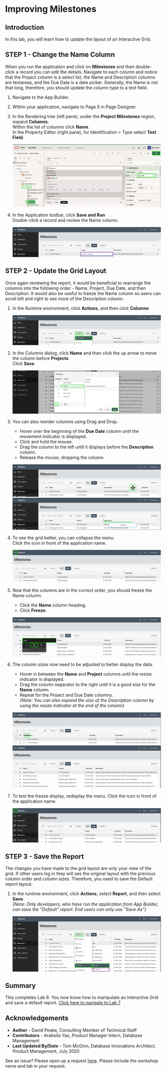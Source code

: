 # Improving Milestones

## Introduction
In this lab, you will learn how to update the layout of an Interactive Grid.

## **STEP 1** - Change the Name Column
When you run the application and click on **Milestones** and then double-click a record you can edit the details. Navigate to each column and notice that the Project column is a select list, the Name and Description columns are textareas, and the Due Date is a date picker. Generally, the Name is not that long, therefore, you should update the column type to a text field.

1. Navigate to the App Builder.
2. Within your application, navigate to Page 5 in Page Designer.
3. In the Rendering tree (left pane), under the **Project Milestones** region, expand **Columns**.  
    Within the list of columns click **Name**.  
    In the Property Editor (right pane), for Identification > Type select **Text Field**.

    ![](images/set-name.png " ")

4. In the Application toolbar, click **Save and Run**   
    Double-click a record and review the Name column.

    ![](images/view-name.png " ")

## **STEP 2** - Update the Grid Layout
Once again reviewing the report, it would be beneficial to rearrange the columns into the following order - Name, Project, Due Date, and then Description. It would also be useful to freeze the Name column so users can scroll left and right to see more of the Description column.

1. In the Runtime environment, click **Actions**, and then click **Columns**

    ![](images/go-columns.png " ")

2. In the Columns dialog, click **Name** and then click the up arrow to move the column before **Projects**.    
    Click **Save**.

    ![](images/move-name.png " ")

3. You can also reorder columns using Drag and Drop.    
      - Hover over the beginning of the **Due Date** column until the movement indicator is displayed.  
      - Click and hold the mouse.   
      - Drag the column to the left until it displays before the **Description** column.    
      - Release the mouse, dropping the column.

    ![](images/show-movement.png " ")
    ![](images/drag-date.png " ")

4. To see the grid better, you can collapse the menu.   
    Click the icon in front of the application name.

    ![](images/hide-menu.png " ")

5. Now that the columns are in the correct order, you should freeze the Name column.   
      - Click the **Name** column heading.  
      - Click **Freeze**.

    ![](images/freeze.png " ")

6. The column sizes now need to be adjusted to better display the data.     
      - Hover in between the **Name** and **Project** columns until the resize indicator is displayed.  
      - Drag the column separator to the right until it is a good size for the **Name** column.     
      - Repeat for the Project and Due Date columns.  
    *{Note: You can also expand the size of the Description column by using the resize indicator at the end of the column}*

    ![](images/get-resize.png " ")
    ![](images/column-sizes.png " ")

7. To test the freeze display, redisplay the menu. Click the icon in front of the application name.

    ![](images/freeze-display.png " ")

## **STEP 3** - Save the Report
The changes you have made to the grid layout are only your view of the grid. If other users log in they will see the original layout with the previous column order and column sizes. Therefore, you need to save the Default report layout.

1. In the runtime environment, click **Actions**, select **Report**, and then select **Save**.  
    *{Note: Only developers, who have run the application from App Builder, can save the "Default" report. End users can only use "Save As"}*

    ![](images/save.png " ")

## **Summary**

This completes Lab 6. You now know how to manipulate an Interactive Grid and save a default report. [Click here to navigate to Lab 7](?lab=lab-7-improving-tasks)

## **Acknowledgements**

 - **Author** -  David Peake, Consulting Member of Technical Staff
 - **Contributors** - Arabella Yao, Product Manager Intern, Database Management
 - **Last Updated By/Date** - Tom McGinn, Database Innovations Architect, Product Management, July 2020

See an issue? Please open up a request [here](https://github.com/oracle/learning-library/issues). Please include the workshop name and lab in your request.
